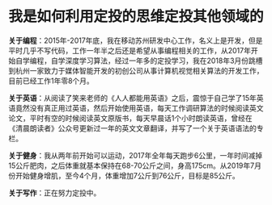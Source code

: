 # 我是如何利用定投的思维定投其他领域的

**关于编程**：2015年-2017年底，我在移动苏州研发中心工作，名义上是开发，但是平时几乎不写代码，工作一年半之后还是希望从事编程相关的工作，从2017年开始自学编程，自学深度学习算法，经过一年多的定投学习，我在2018年3月份跳槽到杭州一家致力于媒体智能开发的初创公司从事计算机视觉相关算法的开发工作，目前已经工作1年零8个月。



**关于英语**：从阅读了笑来老师的《人人都能用英语》之后，震惊于自己学了15年英语竟然没有真正用过英语，然后开始使用英语，每天工作调研算法的时候阅读英文论文，平时有空的时候阅读英文原版书，每天早晨话1个小时朗读英语，曾经在《清晨朗读者》公众号更新过一年的英文文章翻译，并写了一个关于英语语法的专栏。



**关于健身**：我从两年前开始可以运动，2017年全年每天跑步6公里，一年时间减掉15公斤肥肉，之后体重就基本保持在68-70公斤之间，身高175cm。从2019年7月份开始健身增肌，至今4个月，体重增加7公斤到76公斤，目标是85公斤。



**关于写作**：正在努力定投中。